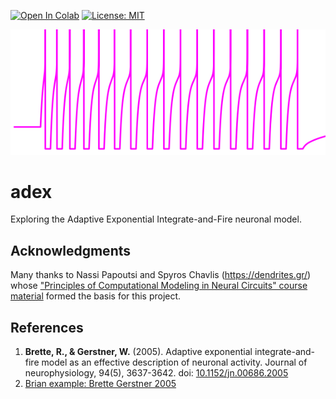 [![Open In Colab](https://colab.research.google.com/assets/colab-badge.svg)](https://colab.research.google.com/github/ckarageorgkaneen/adex/blob/master/adex.ipynb) [![License: MIT](https://img.shields.io/badge/License-MIT-yellow.svg)](https://opensource.org/licenses/MIT)

<p align="center">
  <img src="logo.png"/>
</p>

# adex

Exploring the Adaptive Exponential Integrate-and-Fire neuronal model.

## Acknowledgments

Many thanks to Nassi Papoutsi and Spyros Chavlis (https://dendrites.gr/) whose ["Principles of Computational Modeling in Neural Circuits" course material](https://github.com/spirosChv/neuro208) formed the basis for this project.

## References

1. **Brette, R., & Gerstner, W.** (2005). Adaptive exponential integrate-and-fire model as an effective description of neuronal activity. Journal of neurophysiology, 94(5), 3637-3642. doi: [10.1152/jn.00686.2005](https://doi.org/10.1152/jn.00686.2005)
2. [Brian example: Brette Gerstner 2005](https://brian2.readthedocs.io/en/stable/examples/frompapers.Brette_Gerstner_2005.html)
